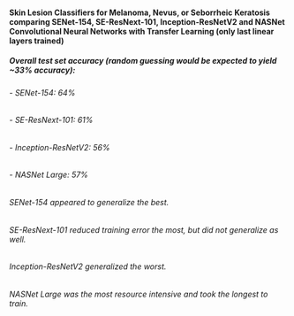 #### Skin Lesion Classifiers for Melanoma, Nevus, or Seborrheic Keratosis comparing SENet-154, SE-ResNext-101, Inception-ResNetV2 and NASNet Convolutional Neural Networks with Transfer Learning (only last linear layers trained)

##### Overall test set accuracy (random guessing would be expected to yield ~33% accuracy):
###### - SENet-154:           64%
###### - SE-ResNext-101:      61%
###### - Inception-ResNetV2:  56%
###### - NASNet Large:        57%

###### SENet-154 appeared to generalize the best. 
###### SE-ResNext-101 reduced training error the most, but did not generalize as well.
###### Inception-ResNetV2 generalized the worst.
###### NASNet Large was the most resource intensive and took the longest to train.
